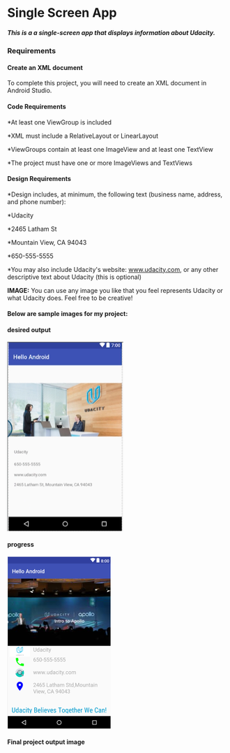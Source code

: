 # Single Screen App
##### This is a a single-screen app that displays information about Udacity.

### Requirements
#### Create an XML document
To complete this project, you will need to create an XML document in Android Studio.

#### Code Requirements
*At least one ViewGroup is included

*XML must include a RelativeLayout or LinearLayout

*ViewGroups contain at least one ImageView and at least one TextView

*The project must have one or more ImageViews and TextViews

#### Design Requirements
*Design includes, at minimum, the following text (business name, address, and phone number):

*Udacity

*2465 Latham St

*Mountain View, CA 94043

*650-555-5555

*You may also include Udacity's website: www.udacity.com, or any other descriptive text about Udacity (this is optional)

**IMAGE:** You can use any image you like that you feel represents Udacity or what Udacity does. Feel free to be creative!

#### Below are sample images for my project:

#### desired output
![alt text](https://github.com/evamaina/Single-Screen-App/blob/master/app/src/main/res/drawable/example.png "Screenshot 1")

#### progress
![alt text](https://github.com/evamaina/Single-Screen-App/blob/master/app/src/main/res/drawable/udacity.png "Screenshot 2")

#### Final project output image
